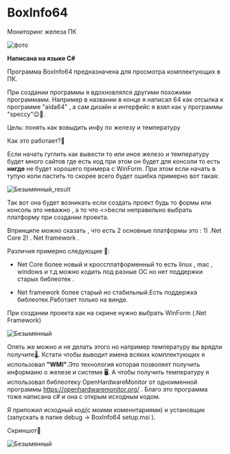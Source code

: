 # BoxInfo64
Мониторинг железа ПК

![фото](https://user-images.githubusercontent.com/51737588/187038064-36ffaa46-86f8-465d-ab3f-5af99f7e0c53.png)

<b>Написана на языке C#</b>

Программа BoxInfo64 предназначена для просмотра комплектующих в ПК. 

При создании программы я вдохновлялся другими похожими программами. Например в названии в конце я написал 64 как отсылка к программе "aida64" , а сам дизайн и интерфейс я взял как у программы "speccy"😉🎨.

Цель: понять как вовыдить инфу по железу и температуру

Как это работает?🧐

Если начать гуглить как вывести то или иное железо и температуру будет много сайтов где есть код при этом он будет для консоли то есть <b>нигде</b> не будет хорошего примера с WinForm. При этом если начать в тупую копи пастить то скорее всего будет ошибка примерно вот такая:


![Безымянный_result](https://user-images.githubusercontent.com/51737588/187036901-92fbeb2b-eba4-44f5-978b-f85b2fb3a83a.jpg)

Так вот она будет возникать если создать проект будь то формы или консоль это неважно , а то что <>bесли неправильно выбрать платформу при создании проекта</b>.

Впринципе можно сказать , что есть 2 основные платформы это : 1) .Net Core 2) . Net framework .

Различия примерно следующие 👀: 

- Net Core более новый и кроссплатформенный то есть linux , mac , windows и т.д можно кодить под разные ОС но нет поддержки старых библеотек .

- Net framework более старый но стабильный.Есть поддержка библеотек.Работает только на винде.

При создании проекта как на скрине нужно выбрать WinForm (.Net Framework)

![Безымянный](https://user-images.githubusercontent.com/51737588/187037592-17a0d34f-3d82-4bd3-b82e-a7a70ffd4337.jpg)

Опять же можно и не делать этого но например температуру вы врядли получите🌡️. Кстати чтобы выводит имена всяких комплектующих я использовал <b>"WMI"</b>.Это технология которая позволяет получить информаию о железе и системе 🖥️. А чтобы получить температуру я использовал библеотеку OpenHardwareMonitor от одноименной программы https://openhardwaremonitor.org/ . Благо это программа тоже написана c# и она с открым исходным кодом.

Я приложил исходный код(с моими коменнтариями) и установщик (запускать в папке debug -> BoxInfo64 setup.msi ).



Скриншот🤠

![Безымянный](https://user-images.githubusercontent.com/51737588/187036756-d8f51244-2ef8-46ef-91ba-6f8c7a8a0996.jpg)
